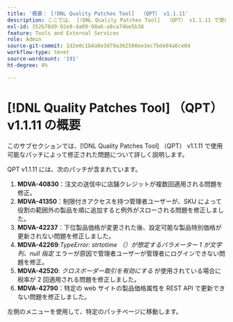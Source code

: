 ```yaml
---
title: '概要： [!DNL Quality Patches Tool]  （QPT） v1.1.11'
description: ここでは、 [!DNL Quality Patches Tool]  （QPT） v1.1.11 で使用可能なパッチによって修正された問題について詳しく説明します。
exl-id: 352b78d9-02e8-4a09-98a6-a8ca74be5b38
feature: Tools and External Services
role: Admin
source-git-commit: 1d2e0c1b4a8e3d79a362500ee3ec7bde84a6ce0d
workflow-type: tm+mt
source-wordcount: '191'
ht-degree: 0%

---
```


# [!DNL Quality Patches Tool] （QPT） v1.1.11 の概要

このサブセクションでは、[!DNL Quality Patches Tool] （QPT） v1.1.11 で使用可能なパッチによって修正された問題について詳しく説明します。

QPT v1.1.11 には、次のパッチが含まれています。

1. **MDVA-40830**：注文の送信中に店舗クレジットが複数回適用される問題を修正。
1. **MDVA-41350**：制限付きアクセスを持つ管理者ユーザーが、SKU によって役割の範囲外の製品を順に追加すると例外がスローされる問題を修正しました。
1. **MDVA-42237**：下位製品価格が変更された後、設定可能な製品特別価格が更新されない問題を修正しました。
1. **MDVA-42269**:*TypeError: strtotime （）が想定するパラメーター 1 が文字列、null 指定* エラーが原因で管理者ユーザーが管理者にログインできない問題を修正。
1. **MDVA-42520**: *クロスボーダー取引を有効にする* が使用されている場合に税率が 2 回適用される問題を修正しました。
1. **MDVA-42790**：特定の web サイトの製品価格属性を REST API で更新できない問題を修正しました。

左側のメニューを使用して、特定のパッチページに移動します。
